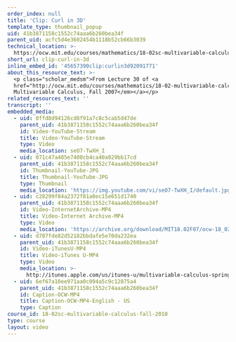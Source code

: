 ```yaml
---
order_index: null
title: 'Clip: Curl in 3D'
template_type: thumbnail_popup
uid: 41b3871158c1552c74aaa6b260bea34f
parent_uid: acfc5d4e3602454b1118b52cb66b3039
technical_location: >-
  https://ocw.mit.edu/courses/mathematics/18-02sc-multivariable-calculus-fall-2010/4.-triple-integrals-and-surface-integrals-in-3-space/part-c-line-integrals-and-stokes-theorem/session-90-curl-in-3d/clip-curl-in-3d
short_url: clip-curl-in-3d
inline_embed_id: '45657390clip:curlin3d92091771'
about_this_resource_text: >-
  <p class="scholar_medsm">From Lecture 30 of <a
  href="http://ocw.mit.edu/courses/mathematics/18-02-multivariable-calculus-fall-2007/video-lectures/"><em>18.02
  Multivariable Calculus, Fall 2007</em></a></p>
related_resources_text: ''
transcript: ''
embedded_media:
  - uid: 0ffd8d94126cd8f91a7c8c5cab5d47de
    parent_uid: 41b3871158c1552c74aaa6b260bea34f
    id: Video-YouTube-Stream
    title: Video-YouTube-Stream
    type: Video
    media_location: seO7-TwXH_I
  - uid: 071c47a485e7400cb4ca40a029bb17cd
    parent_uid: 41b3871158c1552c74aaa6b260bea34f
    id: Thumbnail-YouTube-JPG
    title: Thumbnail-YouTube-JPG
    type: Thumbnail
    media_location: 'https://img.youtube.com/vi/seO7-TwXH_I/default.jpg'
  - uid: c28299f84a2372f81a0ec15e651d1740
    parent_uid: 41b3871158c1552c74aaa6b260bea34f
    id: Video-InternetArchive-MP4
    title: Video-Internet Archive-MP4
    type: Video
    media_location: 'https://archive.org/download/MIT18.02F07/ocw-18_02-f07-lec30_300k.mp4'
  - uid: d787fde82d52182bbdafe5e70da232ea
    parent_uid: 41b3871158c1552c74aaa6b260bea34f
    id: Video-iTunesU-MP4
    title: Video-iTunes U-MP4
    type: Video
    media_location: >-
      http://itunes.apple.com/us/itunes-u/multivariable-calculus-spring/id354869122
  - uid: 6ef67a10ee971aa0c094a5c9c12875a4
    parent_uid: 41b3871158c1552c74aaa6b260bea34f
    id: Caption-OCW-MP4
    title: Caption-OCW-MP4-English - US
    type: Caption
course_id: 18-02sc-multivariable-calculus-fall-2010
type: course
layout: video
---
```

